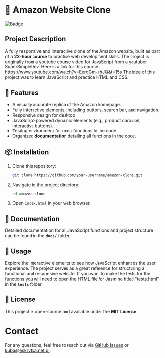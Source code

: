 # 🛒 Amazon Website Clone

![Badge](https://img.shields.io/badge/status-active-brightgreen)

## Project Description

A fully responsive and interactive clone of the Amazon website, built as part of a **22-hour course** 
to practice web development skills.
The project is originally from a youtube course video for JavaScript from a youtuber SuperSimpleDev.
Here is a link for this course: https://www.youtube.com/watch?v=EerdGm-ehJQ&t=15s
The idea of this project was to learn JavaScript and practice HTML and CSS.

## 🚀 Features 

- A visually accurate replica of the Amazon homepage.
- Fully interactive elements, including buttons, search bar, and navigation.
- Responsive design for desktop
- JavaScript-powered dynamic elements (e.g., product carousel, interactive buttons).
- Testing environment for most functions in the code
- Organized **documentation** detailing all functions in the code.

## 📦 Installation

1. Clone this repository:
   ```bash
   git clone https://github.com/your-username/amazon-clone.git
   ```
2. Navigate to the project directory:
   ```bash
   cd amazon-clone
   ```
3. Open `index.html` in your web browser.

## 📄 Documentation
Detailed documentation for all JavaScript functions and project structure can be found in the **`docs/`** folder.

## 🎯 Usage
Explore the interactive elements to see how JavaScript enhances the user experience. The project serves as a great reference for structuring a functional and responsive website.
If you want to make the tests for the functions you will need to open the HTML file for
Jasmine titled "tests.html" in the **`tests`** folder.

## 📜 License
This project is open-source and available under the **MIT License**.

# Contact

For any questions, feel free to reach out via [GitHub Issues](https://github.com/your-username/amazon-clone/issues) or kuba@eskrytka.net.pl.

